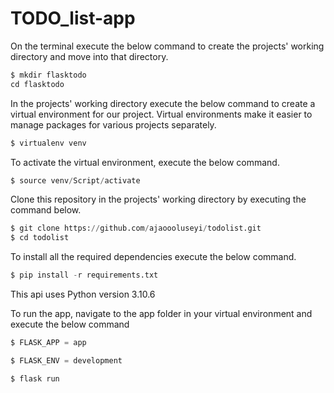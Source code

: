# TODO_list-app

On the terminal execute the below command to create the projects' working directory and move into that directory.

 
```python
$ mkdir flasktodo
cd flasktodo
```

In the projects' working directory execute the below command to create a virtual environment for our project. Virtual environments make it easier to manage packages for various projects separately.

 
```python
$ virtualenv venv
```

To activate the virtual environment, execute the below command.

```python
$ source venv/Script/activate
```
Clone this repository in the projects' working directory by executing the command below.

```python
$ git clone https://github.com/ajaoooluseyi/todolist.git
$ cd todolist
```

To install all the required dependencies execute the below command.

```python
$ pip install -r requirements.txt
```
This api uses Python version 3.10.6

To run the app, navigate to the app folder in your virtual environment and execute the below command
```python
$ FLASK_APP = app

$ FLASK_ENV = development

$ flask run 
```
